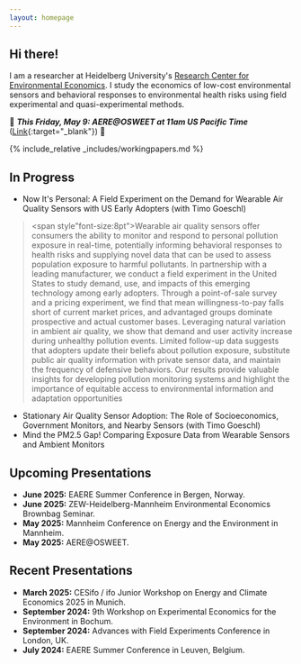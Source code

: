 ```yaml
---
layout: homepage
---
```


## Hi there!

I am a researcher at Heidelberg University's [Research Center for Environmental Economics](https://www.awi.uni-heidelberg.de/en/research/environmental-economics). I study the economics of low-cost environmental sensors and behavioral responses to environmental health risks using field experimental and quasi-experimental methods. 

🔴 ***This Friday, May 9: AERE@OSWEET at 11am US Pacific Time*** ([Link](https://uoregon.zoom.us/meeting/register/uQ0mHtLlQuOngAEw7e2Lhg#/registration){:target="_blank"}) 🔴

{% include_relative _includes/workingpapers.md %}

## In Progress

- Now It's Personal: A Field Experiment on the Demand for Wearable Air Quality Sensors with US Early Adopters (with Timo Goeschl)

><span style"font-size:8pt">Wearable air quality sensors offer consumers the ability to monitor and respond to personal pollution exposure in real-time, potentially informing behavioral responses to health risks and supplying novel data that can be used to assess population exposure to harmful pollutants. In partnership with a leading manufacturer, we conduct a field experiment in the United States to study demand, use, and impacts of this emerging technology among early adopters. Through a point-of-sale survey and a pricing experiment, we find that mean willingness-to-pay falls short of current market prices, and advantaged groups dominate prospective and actual customer bases. Leveraging natural variation in ambient air quality, we show that demand and user activity increase during unhealthy pollution events. Limited follow-up data suggests that adopters update their beliefs about pollution exposure, substitute public air quality information with private sensor data, and maintain the frequency of defensive behaviors. Our results provide valuable insights for developing pollution monitoring systems and highlight the importance of equitable access to environmental information and adaptation opportunities</span>

- Stationary Air Quality Sensor Adoption: The Role of Socioeconomics, Government Monitors, and Nearby Sensors (with Timo Goeschl)
- Mind the PM2.5 Gap! Comparing Exposure Data from Wearable Sensors and Ambient Monitors

## Upcoming Presentations
- **June 2025:** EAERE Summer Conference in Bergen, Norway.
- **June 2025:** ZEW-Heidelberg-Mannheim Environmental Economics Brownbag Seminar.
- **May 2025:** Mannheim Conference on Energy and the Environment in Mannheim.
- **May 2025:** AERE@OSWEET. 

## Recent Presentations
- **March 2025:** CESifo / ifo Junior Workshop on Energy and Climate Economics 2025 in Munich.
- **September 2024:** 9th Workshop on Experimental Economics for the Environment in Bochum. 
- **September 2024:** Advances with Field Experiments Conference in London, UK.
- **July 2024:** EAERE Summer Conference in Leuven, Belgium.